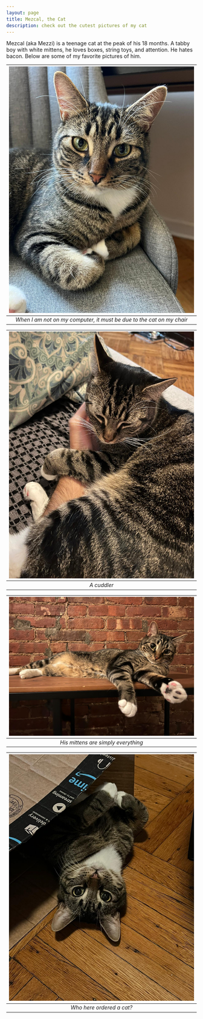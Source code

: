 ```yaml
---
layout: page
title: Mezcal, the Cat
description: check out the cutest pictures of my cat
---
```


Mezcal (aka Mezzi) is a teenage cat at the peak of his 18 months. A tabby boy with white mittens, he loves boxes, string toys, and attention. He hates bacon. Below are some of my favorite pictures of him.

| ![chair](../images/cat/chair.JPG) | 
|:--:| 
| *When I am not on my computer, it must be due to the cat on my chair* |



| ![cuddle](../images/cat/cuddle.JPG) | 
|:--:| 
| *A cuddler* |



| ![mittens](../images/cat/mittens.JPG) | 
|:--:| 
| *His mittens are simply everything* |



| ![box](../images/cat/box2.JPG) | 
|:--:| 
| *Who here ordered a cat?* |
